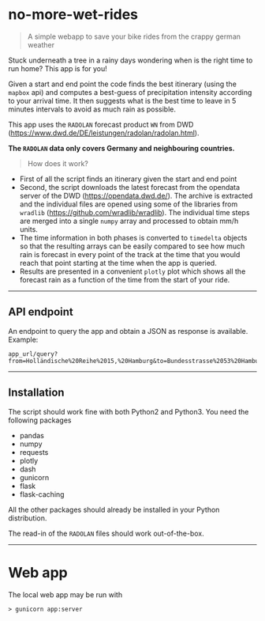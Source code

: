 # no-more-wet-rides 

> A simple webapp to save your bike rides from the crappy german weather

Stuck underneath a tree in a rainy days wondering when is the right time to run home? This app is for you! 

Given a start and end point the code finds the best itinerary (using the `mapbox` api) and computes a best-guess of precipitation intensity according to your arrival time. It then suggests what is the best time to leave in 5 minutes intervals to avoid as much rain as possible.

This app uses the `RADOLAN` forecast product `WN` from DWD (https://www.dwd.de/DE/leistungen/radolan/radolan.html).

**The `RADOLAN` data only covers Germany and neighbouring countries.**

> How does it work? 

- First of all the script finds an itinerary given the start and end point
- Second, the script downloads the latest forecast from the opendata server of the DWD (https://opendata.dwd.de/). The archive is extracted and the individual files are opened using some of the libraries from `wradlib` (https://github.com/wradlib/wradlib). The individual time steps are merged into a single `numpy` array and processed to obtain mm/h units. 
- The time information in both phases is converted to `timedelta` objects so that the resulting arrays can be easily compared to see how much rain is forecast in every point of the track at the time that you would reach that point starting at the time when the app is queried. 
- Results are presented in a convenient `plotly` plot which shows all the forecast rain as a function of the time from the start of your ride.

---

## API endpoint

An endpoint to query the app and obtain a JSON as response is available. Example:

```
app_url/query?from=Holländische%20Reihe%2015,%20Hamburg&to=Bundesstrasse%2053%20Hamburg
```

---

## Installation
The script should work fine with both Python2 and Python3. You need the following packages

- pandas
- numpy
- requests
- plotly
- dash 
- gunicorn
- flask
- flask-caching

All the other packages should already be installed in your Python distribution. 

The read-in of the `RADOLAN` files should work out-of-the-box. 

---


# Web app

The local web app may be run with

    > gunicorn app:server
